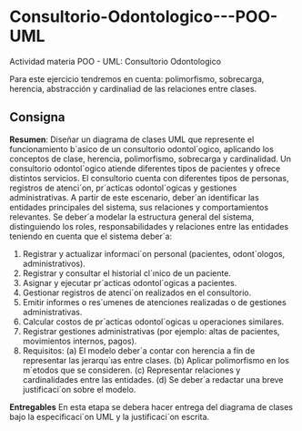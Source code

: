 # Consultorio-Odontologico---POO-UML
Actividad materia POO - UML: Consultorio Odontologico


Para este ejercicio tendremos en cuenta: polimorfismo, sobrecarga, herencia, abstracción y cardinaliad de las relaciones entre clases.


## Consigna

**Resumen**: Diseñar un diagrama de clases UML que represente el funcionamiento b´asico de un consultorio
odontol´ogico, aplicando los conceptos de clase, herencia, polimorfismo, sobrecarga y cardinalidad.
Un consultorio odontol´ogico atiende diferentes tipos de pacientes y ofrece distintos servicios.
El consultorio cuenta con diferentes tipos de personas, registros de atenci´on, pr´acticas odontol´ogicas y
gestiones administrativas. A partir de este escenario, deber´an identificar las entidades principales del sistema,
sus relaciones y comportamientos relevantes.
Se deber´a modelar la estructura general del sistema, distinguiendo los roles, responsabilidades y relaciones
entre las entidades teniendo en cuenta que el sistema deber´a:
1. Registrar y actualizar informaci´on personal (pacientes, odont´ologos, administrativos).
2. Registrar y consultar el historial cl´ınico de un paciente.
3. Asignar y ejecutar pr´acticas odontol´ogicas a pacientes.
4. Gestionar registros de atenci´on realizados en el consultorio.
5. Emitir informes o res´umenes de atenciones realizadas o de gestiones administrativas.
6. Calcular costos de pr´acticas odontol´ogicas u operaciones similares.
7. Registrar gestiones administrativas (por ejemplo: altas de pacientes, movimientos internos, pagos).
1. Requisitos:
(a) El modelo deber´a contar con herencia a fin de representar las jerarqu´ıas entre clases.
(b) Aplicar polimorfismo en los m´etodos que se consideren.
(c) Representar relaciones y cardinalidades entre las entidades.
(d) Se deber´a redactar una breve justificaci´on sobre el modelo.

**Entregables**
En esta etapa se debera hacer entrega del diagrama de clases bajo la especificaci´on UML y la justificaci´on
escrita.
